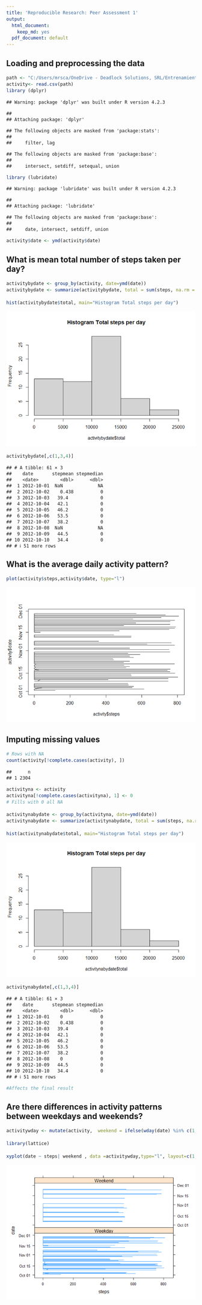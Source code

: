 ```yaml
---
title: 'Reproducible Research: Peer Assessment 1'
output:
  html_document: 
    keep_md: yes
  pdf_document: default
---
```



## Loading and preprocessing the data


```r
path <- "C:/Users/mrsca/OneDrive - Deadlock Solutions, SRL/Entrenamientos/Coursera/R/RepData_PeerAssessment1/activity/activity.csv"
activity<- read.csv(path)
library (dplyr)
```

```
## Warning: package 'dplyr' was built under R version 4.2.3
```

```
## 
## Attaching package: 'dplyr'
```

```
## The following objects are masked from 'package:stats':
## 
##     filter, lag
```

```
## The following objects are masked from 'package:base':
## 
##     intersect, setdiff, setequal, union
```

```r
library (lubridate)
```

```
## Warning: package 'lubridate' was built under R version 4.2.3
```

```
## 
## Attaching package: 'lubridate'
```

```
## The following objects are masked from 'package:base':
## 
##     date, intersect, setdiff, union
```

```r
activity$date <- ymd(activity$date)
```

## What is mean total number of steps taken per day?



```r
activitybydate <- group_by(activity, date=ymd(date))
activitybydate <- summarize(activitybydate, total = sum(steps, na.rm = TRUE), stepmean= mean(steps, na.rm = TRUE), stepmedian= median(steps, na.rm = TRUE))

hist(activitybydate$total, main="Histogram Total steps per day")
```

![](PA1_template_files/figure-html/unnamed-chunk-2-1.png)<!-- -->

```r
activitybydate[,c(1,3,4)]
```

```
## # A tibble: 61 × 3
##    date       stepmean stepmedian
##    <date>        <dbl>      <dbl>
##  1 2012-10-01  NaN             NA
##  2 2012-10-02    0.438          0
##  3 2012-10-03   39.4            0
##  4 2012-10-04   42.1            0
##  5 2012-10-05   46.2            0
##  6 2012-10-06   53.5            0
##  7 2012-10-07   38.2            0
##  8 2012-10-08  NaN             NA
##  9 2012-10-09   44.5            0
## 10 2012-10-10   34.4            0
## # ℹ 51 more rows
```


## What is the average daily activity pattern?



```r
plot(activity$steps,activity$date, type="l")
```

![](PA1_template_files/figure-html/unnamed-chunk-3-1.png)<!-- -->

## Imputing missing values

```r
# Rows with NA
count(activity[!complete.cases(activity), ])
```

```
##      n
## 1 2304
```

```r
activityna <- activity 
activityna[!complete.cases(activityna), 1] <- 0  
# Fills with 0 all NA

activitynabydate <- group_by(activityna, date=ymd(date))
activitynabydate <- summarize(activitynabydate, total = sum(steps, na.rm = TRUE), stepmean= mean(steps, na.rm = TRUE), stepmedian= median(steps, na.rm = TRUE))

hist(activitynabydate$total, main="Histogram Total steps per day")
```

![](PA1_template_files/figure-html/unnamed-chunk-4-1.png)<!-- -->

```r
activitynabydate[,c(1,3,4)]
```

```
## # A tibble: 61 × 3
##    date       stepmean stepmedian
##    <date>        <dbl>      <dbl>
##  1 2012-10-01    0              0
##  2 2012-10-02    0.438          0
##  3 2012-10-03   39.4            0
##  4 2012-10-04   42.1            0
##  5 2012-10-05   46.2            0
##  6 2012-10-06   53.5            0
##  7 2012-10-07   38.2            0
##  8 2012-10-08    0              0
##  9 2012-10-09   44.5            0
## 10 2012-10-10   34.4            0
## # ℹ 51 more rows
```

```r
#Affects the final result
```

## Are there differences in activity patterns between weekdays and weekends?


```r
activitywday <- mutate(activity,  weekend = ifelse(wday(date) %in% c(1,7), "Weekend", "Weekday"))

library(lattice)

xyplot(date ~ steps| weekend , data =activitywday,type="l", layout=c(1,2))
```

![](PA1_template_files/figure-html/unnamed-chunk-5-1.png)<!-- -->

